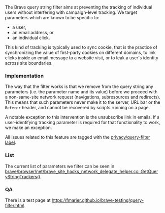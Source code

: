 The Brave  query string filter aims at preventing the tracking of individual users without interfering with campaign-level tracking. We target parameters which are known to be specific to:
- a user,
- an email address, or
- an individual click.

This kind of tracking is typically used to sync cookie, that is the practice of synchronizing the value of first-party cookies on different domains, to link clicks inside an email message to a website visit, or to leak a user's identity across site boundaries.

### Implementation

The way that the filter works is that we remove from the query string any parameters (i.e. the parameter name and its value) before we proceed with a non-same-site network request (navigations, subresources and redirects). This means that such parameters never make it to the server, URL bar or the `Referer` header, and cannot be recovered by scripts running on a page.

A notable exception to this intervention is the unsubscribe link in emails. If a user-identifying tracking parameter is required for that functionality to work, we make an exception.

All issues related to this feature are tagged with the [privacy/query-filter label](https://github.com/brave/brave-browser/issues?q=label%3Aprivacy%2Fquery-filter+).

### List

The current list of parameters we filter can be seen in [brave/browser/net/brave_site_hacks_network_delegate_helper.cc::GetQueryStringTrackers()](https://github.com/brave/brave-core/blob/master/browser/net/brave_site_hacks_network_delegate_helper.cc#L41).

### QA

There is a test page at <https://fmarier.github.io/brave-testing/query-filter.html>.